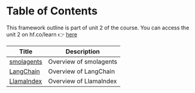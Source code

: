 # Table of Contents

This framework outline is part of unit 2 of the course. You can access the unit 2 on hf.co/learn 👉 <a href="https://hf.co/learn/agents-course/unit2/introduction">here</a>

| Title | Description |
| --- | --- |
| [smolagents](smolagents/README.md) | Overview of smolagents |
| [LangChain](langchain/README.md) | Overview of LangChain |
| [LlamaIndex](llama-index/README.md) | Overview of LlamaIndex |

